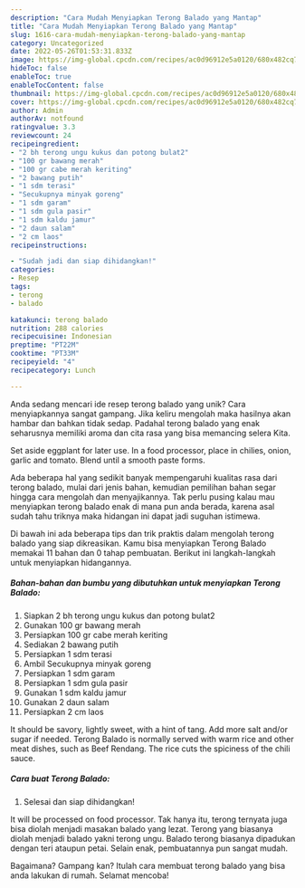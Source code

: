 ```yaml
---
description: "Cara Mudah Menyiapkan Terong Balado yang Mantap"
title: "Cara Mudah Menyiapkan Terong Balado yang Mantap"
slug: 1616-cara-mudah-menyiapkan-terong-balado-yang-mantap
category: Uncategorized
date: 2022-05-26T01:53:31.833Z
image: https://img-global.cpcdn.com/recipes/ac0d96912e5a0120/680x482cq70/terong-balado-foto-resep-utama.jpg
hideToc: false
enableToc: true
enableTocContent: false
thumbnail: https://img-global.cpcdn.com/recipes/ac0d96912e5a0120/680x482cq70/terong-balado-foto-resep-utama.jpg
cover: https://img-global.cpcdn.com/recipes/ac0d96912e5a0120/680x482cq70/terong-balado-foto-resep-utama.jpg
author: Admin
authorAv: notfound
ratingvalue: 3.3
reviewcount: 24
recipeingredient:
- "2 bh terong ungu kukus dan potong bulat2"
- "100 gr bawang merah"
- "100 gr cabe merah keriting"
- "2 bawang putih"
- "1 sdm terasi"
- "Secukupnya minyak goreng"
- "1 sdm garam"
- "1 sdm gula pasir"
- "1 sdm kaldu jamur"
- "2 daun salam"
- "2 cm laos"
recipeinstructions:

- "Sudah jadi dan siap dihidangkan!"
categories:
- Resep
tags:
- terong
- balado

katakunci: terong balado 
nutrition: 288 calories
recipecuisine: Indonesian
preptime: "PT22M"
cooktime: "PT33M"
recipeyield: "4"
recipecategory: Lunch

---
```





Anda sedang mencari ide resep terong balado yang unik? Cara menyiapkannya sangat gampang. Jika keliru mengolah maka hasilnya akan hambar dan bahkan tidak sedap. Padahal terong balado yang enak seharusnya memiliki aroma dan cita rasa yang bisa memancing selera Kita.





Set aside eggplant for later use. In a food processor, place in chilies, onion, garlic and tomato. Blend until a smooth paste forms.

Ada beberapa hal yang sedikit banyak mempengaruhi kualitas rasa dari terong balado, mulai dari jenis bahan, kemudian pemilihan bahan segar hingga cara mengolah dan menyajikannya. Tak perlu pusing kalau mau menyiapkan terong balado enak di mana pun anda berada, karena asal sudah tahu triknya maka hidangan ini dapat jadi suguhan istimewa.






Di bawah ini ada beberapa tips dan trik praktis dalam mengolah terong balado yang siap dikreasikan. Kamu bisa menyiapkan Terong Balado memakai 11 bahan dan 0 tahap pembuatan. Berikut ini langkah-langkah untuk menyiapkan hidangannya.

<!--inarticleads1-->

##### Bahan-bahan dan bumbu yang dibutuhkan untuk menyiapkan Terong Balado:

1. Siapkan 2 bh terong ungu kukus dan potong bulat2
1. Gunakan 100 gr bawang merah
1. Persiapkan 100 gr cabe merah keriting
1. Sediakan 2 bawang putih
1. Persiapkan 1 sdm terasi
1. Ambil Secukupnya minyak goreng
1. Persiapkan 1 sdm garam
1. Persiapkan 1 sdm gula pasir
1. Gunakan 1 sdm kaldu jamur
1. Gunakan 2 daun salam
1. Persiapkan 2 cm laos


It should be savory, lightly sweet, with a hint of tang. Add more salt and/or sugar if needed. Terong Balado is normally served with warm rice and other meat dishes, such as Beef Rendang. The rice cuts the spiciness of the chili sauce. 

<!--inarticleads2-->

##### Cara buat Terong Balado:


1. Selesai dan siap dihidangkan!

It will be processed on food processor. Tak hanya itu, terong ternyata juga bisa diolah menjadi masakan balado yang lezat. Terong yang biasanya diolah menjadi balado yakni terong ungu. Balado terong biasanya dipadukan dengan teri ataupun petai. Selain enak, pembuatannya pun sangat mudah. 

Bagaimana? Gampang kan? Itulah cara membuat terong balado yang bisa anda lakukan di rumah. Selamat mencoba!

